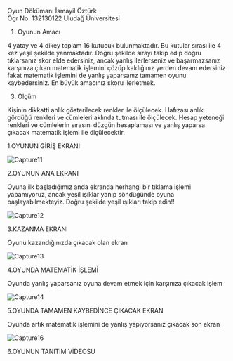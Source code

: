Oyun Dökümanı
İsmayil Öztürk  
Ögr No: 132130122
Uludağ Üniversitesi 

1.	Oyunun Amacı
   
4 yatay ve 4 dikey toplam 16 kutucuk bulunmaktadır. Bu kutular sırası ile 4 kez yeşil şekilde yanmaktadır. Doğru şekilde sırayı takip edip doğru tıklarsanız skor elde edersiniz, ancak yanlış ilerlerseniz ve başarmazsanız karşınıza çıkan matematik işlemini çözüp kaldığınız yerden devam edersiniz fakat matematik işlemini de yanlış yaparsanız tamamen oyunu kaybedersiniz. En büyük amacınız skoru ilerletmek.

3.	Ölçüm 

Kişinin dikkatti anlık gösterilecek renkler ile ölçülecek. 
Hafızası anlık gördüğü renkleri ve cümleleri aklında tutması ile ölçülecek. 
Hesap yeteneği renkleri ve cümlelerin sırasını düzgün hesaplaması ve yanlış yaparsa çıkacak matematik işlemi ile ölçülecektir.



1.OYUNUN GİRİŞ EKRANI

![Capture11](https://github.com/ismailozturk77/wordGame/assets/116886498/c1646101-0275-44ee-abd0-2db2bd9c905e)



2.OYUNUN ANA EKRANI

Oyuna ilk başladığımız anda ekranda herhangi bir tıklama işlemi yapamıyoruz, ancak yeşil ışıklar yanıp söndüğünde oyuna başlayabilmekteyiz. Doğru şekilde yeşil ışıkları takip edin!!

![Capture12](https://github.com/ismailozturk77/wordGame/assets/116886498/8c8fca27-d6fe-4d58-87fa-2f13f0321c73)

3.KAZANMA EKRANI

Oyunu kazandığınızda çıkacak olan ekran

![Capture13](https://github.com/ismailozturk77/wordGame/assets/116886498/93c21d12-a6e7-4dab-8cf8-d42839666602)

4.OYUNDA MATEMATİK İŞLEMİ

Oyunda yanlış yaparsanız oyuna devam etmek için karşınıza çıkacak işlem

![Capture14](https://github.com/ismailozturk77/wordGame/assets/116886498/d9c67738-e39d-4ad8-bebf-03803b392088)

5.OYUNDA TAMAMEN KAYBEDİNCE ÇIKACAK EKRAN

Oyunda artık matematik işlemini de yanlış yapıyorsanız çıkacak son ekran

![Capture16](https://github.com/ismailozturk77/wordGame/assets/116886498/ac2cdf43-d009-421a-bf73-0f071d497cb2)


6.OYUNUN TANITIM VİDEOSU










